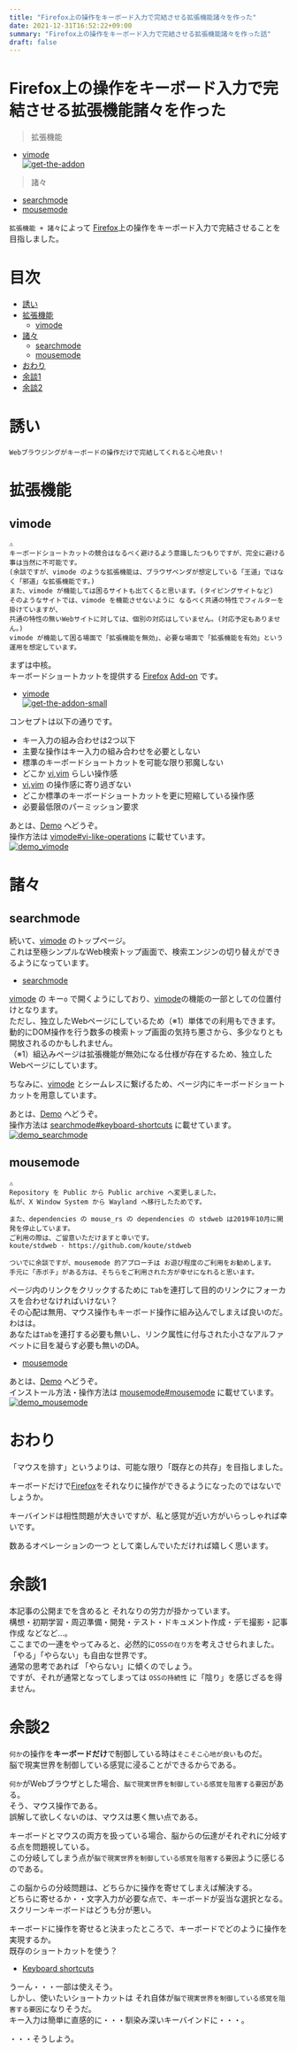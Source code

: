 ```yaml
---
title: "Firefox上の操作をキーボード入力で完結させる拡張機能諸々を作った"
date: 2021-12-31T16:52:22+09:00
summary: "Firefox上の操作をキーボード入力で完結させる拡張機能諸々を作った話"
draft: false
---
```

# Firefox上の操作をキーボード入力で完結させる拡張機能諸々を作った
> 拡張機能
- [vimode](https://addons.mozilla.org/en-US/firefox/addon/vimode/)  
[![get-the-addon](get-the-addon.png)](https://addons.mozilla.org/en-US/firefox/addon/vimode/)

> 諸々
- [searchmode](https://ghsable.github.io/searchmode/)
- [mousemode](https://crates.io/crates/mousemode)

`拡張機能 + 諸々`によって [Firefox](https://www.mozilla.org/en-US/firefox/new/)上の操作をキーボード入力で完結させることを目指しました。

# 目次
* [誘い](#誘い)
* [拡張機能](#拡張機能)
  * [vimode](#vimode)
* [諸々](#諸々)
  * [searchmode](#searchmode)
  * [mousemode](#mousemode)
* [おわり](#おわり)
* [余談1](#余談1)
* [余談2](#余談2)

# 誘い
`Webブラウジングがキーボードの操作だけで完結してくれると心地良い！`  

# 拡張機能

## vimode
```text
⚠️
キーボードショートカットの競合はなるべく避けるよう意識したつもりですが、完全に避ける事は当然に不可能です。
(余談ですが、vimode のような拡張機能は、ブラウザベンダが想定している「王道」ではなく「邪道」な拡張機能です。)
また、vimode が機能しては困るサイトも出てくると思います。(タイピングサイトなど)
そのようなサイトでは、vimode を機能させないように なるべく共通の特性でフィルターを掛けていますが、
共通の特性の無いWebサイトに対しては、個別の対応はしていません。(対応予定もありません。)
vimode が機能して困る場面で「拡張機能を無効」、必要な場面で「拡張機能を有効」という運用を想定しています。
```
まずは中核。  
キーボードショートカットを提供する [Firefox](https://www.mozilla.org/en-US/firefox/new/) [Add-on](https://addons.mozilla.org/en-US/firefox/) です。
- [vimode](https://addons.mozilla.org/en-US/firefox/addon/vimode/)  
[![get-the-addon-small](get-the-addon-small.png)](https://addons.mozilla.org/en-US/firefox/addon/vimode/)

コンセプトは以下の通りです。
- キー入力の組み合わせは2つ以下
- 主要な操作はキー入力の組み合わせを必要としない
- 標準のキーボードショートカットを可能な限り邪魔しない
- どこか [vi](http://ex-vi.sourceforge.net/),[vim](https://www.vim.org/) らしい操作感
- [vi](http://ex-vi.sourceforge.net/),[vim](https://www.vim.org/) の操作感に寄り過ぎない
- どこか標準のキーボードショートカットを更に短縮している操作感
- 必要最低限のパーミッション要求

あとは、[Demo](https://github.com/ghsable/vimode#vimode) へどうぞ。  
操作方法は [vimode#vi-like-operations](https://github.com/ghsable/vimode#vi-like-operations) に載せています。  
[![demo_vimode](https://raw.githubusercontent.com/ghsable/vimode/main/.readme/images/demo_vimode.gif)](https://raw.githubusercontent.com/ghsable/vimode/main/.readme/images/demo_vimode.mp4)

# 諸々

## searchmode
続いて、[vimode](https://addons.mozilla.org/en-US/firefox/addon/vimode/) のトップページ。  
これは至極シンプルなWeb検索トップ画面で、検索エンジンの切り替えができるようになっています。  
- [searchmode](https://ghsable.github.io/searchmode/)

[vimode](https://addons.mozilla.org/en-US/firefox/addon/vimode/) の キー`o` で開くようにしており、[vimode](https://addons.mozilla.org/en-US/firefox/addon/vimode/)の機能の一部としての位置付けとなります。  
ただし、独立したWebページにしているため（※1）単体での利用もできます。  
動的にDOM操作を行う数多の検索トップ画面の気持ち悪さから、多少なりとも開放されるのかもしれません。  
（※1）組込みページは拡張機能が無効になる仕様が存在するため、独立したWebページにしています。

ちなみに、[vimode](https://addons.mozilla.org/en-US/firefox/addon/vimode/) とシームレスに繋げるため、ページ内にキーボードショートカットを用意しています。  

あとは、[Demo](https://github.com/ghsable/searchmode#demo) へどうぞ。  
操作方法は [searchmode#keyboard-shortcuts](https://github.com/ghsable/searchmode#keyboard-shortcuts) に載せています。  
[![demo_searchmode](https://raw.githubusercontent.com/ghsable/searchmode/main/.readme/images/demo_searchmode.gif)](https://raw.githubusercontent.com/ghsable/searchmode/main/.readme/images/demo_searchmode.mp4)

## mousemode
```text
⚠️
Repository を Public から Public archive へ変更しました。
私が、X Window System から Wayland へ移行したためです。

また、dependencies の mouse_rs の dependencies の stdweb は2019年10月に開発を停止しています。
ご利用の際は、ご留意いただけますと幸いです。
koute/stdweb - https://github.com/koute/stdweb

ついでに余談ですが、mousemode 的アプローチは お遊び程度のご利用をお勧めします。
手元に「赤ポチ」がある方は、そちらをご利用された方が幸せになれると思います。
```
ページ内のリンクをクリックするために `Tab`を連打して目的のリンクにフォーカスを合わせなければいけない？  
その心配は無用、マウス操作もキーボード操作に組み込んでしまえば良いのだ。わはは。  
あなたは`Tab`を連打する必要も無いし、リンク属性に付与された小さなアルファベットに目を凝らす必要も無いのDA。  
- [mousemode](https://crates.io/crates/mousemode)

あとは、[Demo](https://github.com/ghsable/mousemode#demo) へどうぞ。  
インストール方法・操作方法は [mousemode#mousemode](https://github.com/ghsable/mousemode#mousemode) に載せています。  
[![demo_mousemode](https://raw.githubusercontent.com/ghsable/mousemode/main/.readme/images/demo_mousemode.gif)](https://raw.githubusercontent.com/ghsable/mousemode/main/.readme/images/demo_mousemode.mp4)

# おわり
「マウスを排す」というよりは、可能な限り「既存との共存」を目指しました。  

キーボードだけで[Firefox](https://www.mozilla.org/en-US/firefox/new/)をそれなりに操作ができるようになったのではないでしょうか。  

キーバインドは相性問題が大きいですが、私と感覚が近い方がいらっしゃれば幸いです。  

数あるオペレーションの一つ として楽しんでいただければ嬉しく思います。

# 余談1
本記事の公開までを含めると それなりの労力が掛かっています。  
構想・初期学習・周辺準備・開発・テスト・ドキュメント作成・デモ撮影・記事作成 などなど...。  
ここまでの一連をやってみると、必然的に`OSSの在り方`を考えさせられました。  
「やる」「やらない」も自由な世界です。  
通常の思考であれば 「やらない」に傾くのでしょう。  
ですが、それが通常となってしまっては `OSSの持続性` に「陰り」を感じざるを得ません。

# 余談2
`何か`の操作を**キーボードだけ**で制御している時は`そこそこ心地が良い`ものだ。  
脳で現実世界を制御している感覚に浸ることができるからである。  

`何か`がWebブラウザとした場合、`脳で現実世界を制御している感覚を阻害する要因`がある。  
そう、マウス操作である。  
誤解して欲しくないのは、マウスは悪く無い点である。  

キーボードとマウスの両方を扱っている場合、脳からの伝達がそれぞれに分岐する点を問題視している。  
この分岐してしまう点が`脳で現実世界を制御している感覚を阻害する要因`ように感じるのである。  

この脳からの分岐問題は、どちらかに操作を寄せてしまえば解決する。  
どちらに寄せるか・・文字入力が必要な点で、キーボードが妥当な選択となる。  
スクリーンキーボードはどうも分が悪い。  

キーボードに操作を寄せると決まったところで、キーボードでどのように操作を実現するか。  
既存のショートカットを使う？
- [Keyboard shortcuts](https://support.mozilla.org/en-US/kb/keyboard-shortcuts-perform-firefox-tasks-quickly)

うーん・・・一部は使えそう。  
しかし、使いたいショートカットは それ自体が`脳で現実世界を制御している感覚を阻害する要因`になりそうだ。  
キー入力は簡単に直感的に・・・馴染み深いキーバインドに・・・。  

・・・そうしよう。
